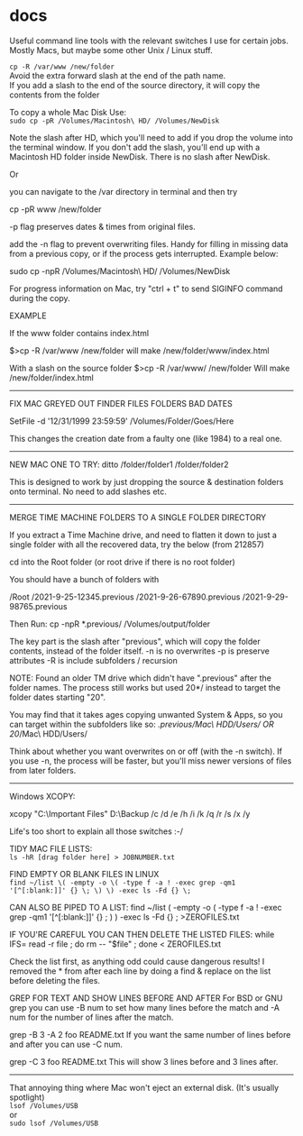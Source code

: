 # docs
Useful command line tools with the relevant switches I use for certain jobs. Mostly Macs, but maybe some other Unix / Linux stuff.  

```cp -R /var/www /new/folder ```  
Avoid the extra forward slash at the end of the path name.  
If you add a slash to the end of the source directory, it will copy the contents from the folder  
  
To copy a whole Mac Disk Use:  
```sudo cp -pR /Volumes/Macintosh\ HD/ /Volumes/NewDisk```  

Note the slash after HD, which you'll need to add if you drop the volume into the terminal window. If you don't add the slash, you'll end up with a Macintosh HD folder inside NewDisk. There is no slash after NewDisk.

Or

you can navigate to the /var directory in terminal and then try

cp -pR www /new/folder

-p flag preserves dates & times from original files.

add the -n flag to prevent overwriting files. Handy for filling in missing data from a previous copy, or if the process gets interrupted. Example below: 

sudo cp -npR /Volumes/Macintosh\ HD/ /Volumes/NewDisk

For progress information on Mac, try "ctrl + t" to send SIGINFO command during the copy.


EXAMPLE

If the www folder contains index.html

$>cp -R /var/www /new/folder 
will make /new/folder/www/index.html

With a slash on the source folder
$>cp -R /var/www/ /new/folder
Will make /new/folder/index.html

***************************************************

FIX MAC GREYED OUT FINDER FILES FOLDERS BAD DATES

SetFile -d '12/31/1999 23:59:59' /Volumes/Folder/Goes/Here

This changes the creation date from a faulty one (like 1984) to a real one.

***************************************************
NEW MAC ONE TO TRY:
ditto /folder/folder1 /folder/folder2

This is designed to work by just dropping the source & destination folders onto terminal. No need to add slashes etc.

***************************************************
MERGE TIME MACHINE FOLDERS TO A SINGLE FOLDER DIRECTORY

If you extract a Time Machine drive, and need to flatten it down to just a single folder with all the recovered data, try the below (from 212857)

cd into the Root folder (or root drive if there is no root folder) 

You should have a bunch of folders with 

/Root
	/2021-9-25-12345.previous
	/2021-9-26-67890.previous
	/2021-9-29-98765.previous

Then Run:
cp -npR *.previous/ /Volumes/output/folder

The key part is the slash after "previous", which will copy the folder contents, instead of the folder itself.
-n is no overwrites
-p is preserve attributes
-R is include subfolders / recursion

NOTE:
Found an older TM drive which didn't have ".previous" after the folder names. The process still works but used 20*/ instead to target the folder dates starting "20".

You may find that it takes ages copying unwanted System & Apps, so you can target within the subfolders like so: *.previous/Mac\ HDD/Users/ OR 20*/Mac\ HDD/Users/

Think about whether you want overwrites on or off (with the -n switch). If you use -n, the process will be faster, but you'll miss newer versions of files from later folders.

***************************************************

Windows XCOPY:

xcopy "C:\Important Files" D:\Backup /c /d /e /h /i /k /q /r /s /x /y

Life's too short to explain all those switches :-/


TIDY MAC FILE LISTS:  
```ls -hR [drag folder here] > JOBNUMBER.txt```

FIND EMPTY OR BLANK FILES IN LINUX  
```find ~/list \( -empty -o \( -type f -a ! -exec grep -qm1 '[^[:blank:]]' {} \; \) \) -exec ls -Fd {} \;```

CAN ALSO BE PIPED TO A LIST:
find ~/list \( -empty -o \( -type f -a ! -exec grep -qm1 '[^[:blank:]]' {} \; \) \) -exec ls -Fd {} \; >ZEROFILES.txt

IF YOU'RE CAREFUL YOU CAN THEN DELETE THE LISTED FILES:
while IFS= read -r file ; do rm -- "$file" ; done < ZEROFILES.txt

Check the list first, as anything odd could cause dangerous results!
I removed the * from after each line by doing a find & replace on the list before deleting the files.

GREP FOR TEXT AND SHOW LINES BEFORE AND AFTER
For BSD or GNU grep you can use -B num to set how many lines before the match and -A num for the number of lines after the match.

grep -B 3 -A 2 foo README.txt
If you want the same number of lines before and after you can use -C num.

grep -C 3 foo README.txt
This will show 3 lines before and 3 lines after.

***************************************************
That annoying thing where Mac won't eject an external disk. (It's usually spotlight)  
```lsof /Volumes/USB```  
or  
```sudo lsof /Volumes/USB```  
